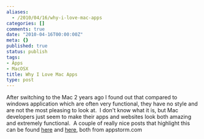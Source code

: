 ```yaml
---
aliases:
  - /2010/04/16/why-i-love-mac-apps
categories: []
comments: true
date: "2010-04-16T00:00:00Z"
meta: {}
published: true
status: publish
tags:
- Apps
- MacOSX
title: Why I Love Mac Apps
type: post
---
```

After switching to the Mac 2 years ago I found out that compared to windows application which are often very functional, they have no style and are not the most pleasing to look at.  I don't know what it is, but Mac developers just seem to make their apps and websites look both amazing and extremely functional.  A couple of really nice posts that highlight this can be found
[here](http://mac.appstorm.net/roundups/35-rockstar-mac-software-developers-and-their-apps/?utm_source=feedburner&utm_medium=feed&utm_campaign=Feed%3A+MacAppStorm+%28Mac+AppStorm%29) and
[here](http://iphone.appstorm.net/roundups/design/40-stunning-iphone-developer-websites/), both from appstorm.com
